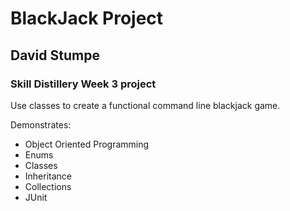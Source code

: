 # BlackJack Project

## David Stumpe

### Skill Distillery Week 3 project

Use classes to create a functional command line blackjack game.

Demonstrates:
* Object Oriented Programming
* Enums
* Classes
* Inheritance
* Collections
* JUnit
